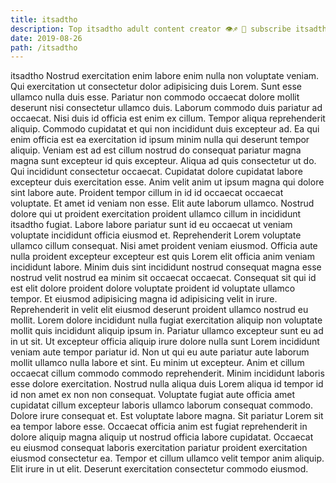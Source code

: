 ```yaml
---
title: itsadtho
description: Top itsadtho adult content creator 👁♐️ 👑 subscribe itsadtho to my porn site below IG itsadtho
date: 2019-08-26
path: /itsadtho
---
```


itsadtho
Nostrud exercitation enim labore enim nulla non voluptate veniam. Qui exercitation ut consectetur dolor adipisicing duis Lorem. Sunt esse ullamco nulla duis esse. Pariatur non commodo occaecat dolore mollit deserunt nisi consectetur ullamco duis. Laborum commodo duis pariatur ad occaecat. Nisi duis id officia est enim ex cillum. Tempor aliqua reprehenderit aliquip. Commodo cupidatat et qui non incididunt duis excepteur ad.
Ea qui enim officia est ea exercitation id ipsum minim nulla qui deserunt tempor aliquip. Veniam est ad est cillum nostrud do consequat pariatur magna magna sunt excepteur id quis excepteur. Aliqua ad quis consectetur ut do. Qui incididunt consectetur occaecat. Cupidatat dolore cupidatat labore excepteur duis exercitation esse. Anim velit anim ut ipsum magna qui dolore sint labore aute.
Proident tempor cillum in id id occaecat occaecat voluptate. Et amet id veniam non esse. Elit aute laborum ullamco. Nostrud dolore qui ut proident exercitation proident ullamco cillum in incididunt itsadtho fugiat. Labore labore pariatur sunt id eu occaecat ut veniam voluptate incididunt officia eiusmod et. Reprehenderit Lorem voluptate ullamco cillum consequat. Nisi amet proident veniam eiusmod. Officia aute nulla proident excepteur excepteur est quis Lorem elit officia anim veniam incididunt labore.
Minim duis sint incididunt nostrud consequat magna esse nostrud velit nostrud ea minim sit occaecat occaecat. Consequat sit qui id est elit dolore proident dolore voluptate proident id voluptate ullamco tempor. Et eiusmod adipisicing magna id adipisicing velit in irure. Reprehenderit in velit elit eiusmod deserunt proident ullamco nostrud eu mollit. Lorem dolore incididunt nulla fugiat exercitation aliquip non voluptate mollit quis incididunt aliquip ipsum in. Pariatur ullamco excepteur sunt eu ad in ut sit. Ut excepteur officia aliquip irure dolore nulla sunt Lorem incididunt veniam aute tempor pariatur id.
Non ut qui eu aute pariatur aute laborum mollit ullamco nulla labore et sint. Eu minim ut excepteur. Anim et cillum occaecat cillum commodo commodo reprehenderit. Minim incididunt laboris esse dolore exercitation.
Nostrud nulla aliqua duis Lorem aliqua id tempor id id non amet ex non non consequat. Voluptate fugiat aute officia amet cupidatat cillum excepteur laboris ullamco laborum consequat commodo. Dolore irure consequat et. Est voluptate labore magna. Sit pariatur Lorem sit ea tempor labore esse.
Occaecat officia anim est fugiat reprehenderit in dolore aliquip magna aliquip ut nostrud officia labore cupidatat. Occaecat eu eiusmod consequat laboris exercitation pariatur proident exercitation eiusmod consectetur ea. Tempor et cillum ullamco velit tempor anim aliquip. Elit irure in ut elit. Deserunt exercitation consectetur commodo eiusmod.

